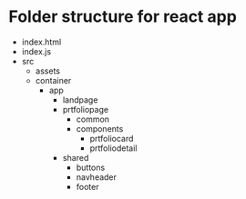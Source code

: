 # Folder structure for react app
* index.html
* index.js
* src
  * assets
  * container
    * app
      * landpage
      * prtfoliopage
        * common
        * components
          * prtfoliocard
          * prtfoliodetail
      * shared
        * buttons
        * navheader
        * footer
    
